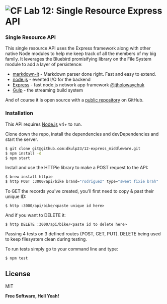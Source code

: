 ![CF](https://camo.githubusercontent.com/70edab54bba80edb7493cad3135e9606781cbb6b/687474703a2f2f692e696d6775722e636f6d2f377635415363382e706e67) Lab 12: Single Resource Express API
===

### Single Resource API

This single resource API uses the Express framework along with other native Node modules to help me keep track of all the members of my big family. It leverages the Bluebird promisifying library on the File System module to add a layer of persistence:

* [markdown-it] - Markdown parser done right. Fast and easy to extend.
* [node.js] - evented I/O for the backend
* [Express] - fast node.js network app framework [@tjholowaychuk]
* [Gulp] - the streaming build system

And of course it is open source with a [public repository][repo]
 on GitHub.

### Installation

This API requires [Node.js](https://nodejs.org/) v4+ to run.

Clone down the repo, install the dependencies and devDependencies and start the server.

```sh
$ git clone git@github.com:dkulp23/12-express_middleware.git
$ npm install -d
$ npm start
```

Install and use the HTTPie library to make a POST request to the API:

```sh
$ brew install httpie
$ http POST :3000/api/bike brand="rodriguez" type="sweet fixie brah"
```
To GET the records you've created, you'll first need to copy & past their unique ID:
```
$ http :3000/api/bike/<paste unique id here>
```
And if you want to DELETE it:
```
$ http DELETE :3000/api/bike/<paste id to delete here>
```

Passing 4 tests on 3 defined routes (POST, GET, PUT). DELETE being used to keep filesystem clean during testing.

To run tests simply go to your command line and type:
```sh
$ npm test
```

License
----

MIT


**Free Software, Hell Yeah!**

[//]: # (These are reference links used in the body of this note and get stripped out when the markdown processor does its job. There is no need to format nicely because it shouldn't be seen. Thanks SO - http://stackoverflow.com/questions/4823468/store-comments-in-markdown-syntax)


   [repo]: <https://github.com/dkulp23/11-single_resource_express_api>
   [git-repo-url]: <https://github.com/joemccann/dillinger.git>
   [john gruber]: <http://daringfireball.net>
   [df1]: <http://daringfireball.net/projects/markdown/>
   [markdown-it]: <https://github.com/markdown-it/markdown-it>
   [Ace Editor]: <http://ace.ajax.org>
   [node.js]: <http://nodejs.org>
   [Twitter Bootstrap]: <http://twitter.github.com/bootstrap/>
   [jQuery]: <http://jquery.com>
   [@tjholowaychuk]: <http://twitter.com/tjholowaychuk>
   [express]: <http://expressjs.com>
   [AngularJS]: <http://angularjs.org>
   [Gulp]: <http://gulpjs.com>
